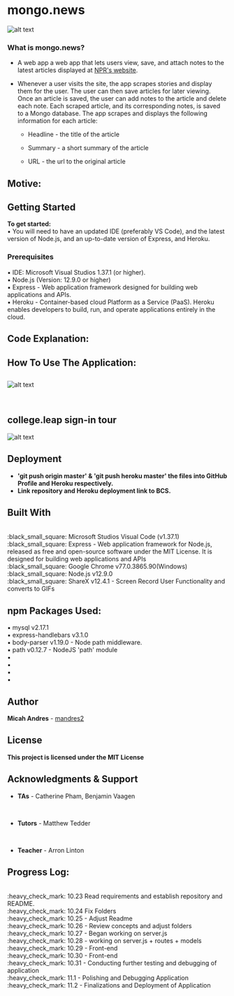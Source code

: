 # mongo.news

![alt text]()

<h3>What is mongo.news?</h3>

* A web app a web app that lets users view, save, and attach notes to the latest articles displayed at [NPR's website](https://www.npr.org/).

* Whenever a user visits the site, the app scrapes stories and display them for the user. The user can then save articles for later viewing. Once an article is saved, the user can add notes to the article and delete each note. Each scraped article, and its corresponding notes, is saved to a Mongo  database. The app scrapes and displays the following information for each article:

   - Headline - the title of the article

   - Summary - a short summary of the article

   - URL - the url to the original article

## Motive:


## Getting Started

<b>To get started:</b>
<br>
:black_small_square: You will need to have an updated IDE (preferably VS Code), and the latest version of Node.js, and an up-to-date version of Express, and Heroku.

### Prerequisites

:black_small_square: IDE: Microsoft Visual Studios 1.37.1 (or higher).
<br>
:black_small_square: Node.js (Version: 12.9.0 or higher)
<br>
:black_small_square: Express - Web application framework designed for building web applications and APIs.
<br>
:black_small_square: Heroku - Container-based cloud Platform as a Service (PaaS). Heroku enables developers to build, run, and operate applications entirely in the cloud.
<br>



## Code Explanation:



## How To Use The Application:

<h2></h2>

![alt text]()

<br>

<h2>college.leap sign-in tour</h2>

![alt text]()


## Deployment

* <b> 'git push origin master' & 'git push heroku master' the files into GitHub Profile and Heroku respectively.</b>
* <b> Link repository and Heroku deployment link to BCS.</b>

## Built With

<br>
:black_small_square: Microsoft Studios Visual Code (v1.37.1)
<br>
:black_small_square: Express - Web application framework for Node.js, released as free and open-source software under the MIT License. It is designed for building web applications and APIs
<br>
:black_small_square: Google Chrome v77.0.3865.90(Windows)
<br>
:black_small_square: Node.js v12.9.0
<br>
:black_small_square: ShareX v12.4.1 - Screen Record User Functionality and converts to GIFs


## npm Packages Used:

:black_small_square: mysql v2.17.1
<br>
:black_small_square: express-handlebars v3.1.0
<br>
:black_small_square: body-parser v1.19.0 - Node path middleware.
<br>
:black_small_square: path v0.12.7 - NodeJS 'path' module
<br>
:black_small_square:
<br>
:black_small_square:
<br>
:black_small_square:
<br>
:black_small_square:


## Author

**Micah Andres** - [mandres2](https://github.com/mandres2)

## License

<b>This project is licensed under the MIT License</b>

## Acknowledgments & Support
* <b>TAs</b> - Catherine Pham, Benjamin Vaagen

<br>

* <b>Tutors</b> - Matthew Tedder

<br>

* <b>Teacher</b> - Arron Linton


## Progress Log:
<br>
:heavy_check_mark: 10.23 Read requirements and establish repository and README.
<br>
:heavy_check_mark: 10.24 Fix Folders
<br>
:heavy_check_mark: 10.25 - Adjust Readme
<br>
:heavy_check_mark: 10.26 - Review concepts and adjust folders
<br>
:heavy_check_mark: 10.27 - Began working on server.js
<br>
:heavy_check_mark: 10.28 - working on server.js + routes + models
<br>
:heavy_check_mark: 10.29 - Front-end
<br>
:heavy_check_mark: 10.30 - Front-end
<br>
:heavy_check_mark: 10.31 - Conducting further testing and debugging of application
<br>
:heavy_check_mark: 11.1 - Polishing and Debugging Application
<br>
:heavy_check_mark: 11.2 - Finalizations and Deployment of Application
<br>


